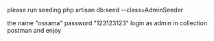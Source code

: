 please run seeding 
php artisan db:seed --class=AdminSeeder

the name "ossama"
password "123123123"
login as admin in collection postman and enjoy 

